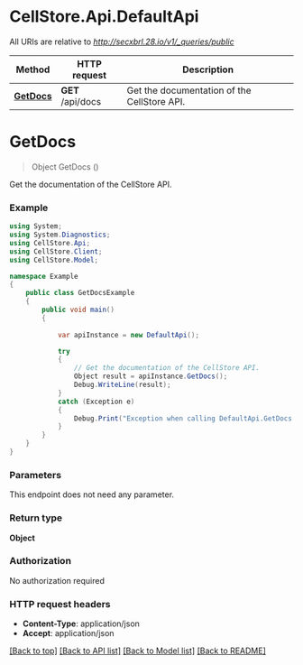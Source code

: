 # CellStore.Api.DefaultApi

All URIs are relative to *http://secxbrl.28.io/v1/_queries/public*

Method | HTTP request | Description
------------- | ------------- | -------------
[**GetDocs**](DefaultApi.md#getdocs) | **GET** /api/docs | Get the documentation of the CellStore API.


# **GetDocs**
> Object GetDocs ()

Get the documentation of the CellStore API.

### Example
```csharp
using System;
using System.Diagnostics;
using CellStore.Api;
using CellStore.Client;
using CellStore.Model;

namespace Example
{
    public class GetDocsExample
    {
        public void main()
        {
            
            var apiInstance = new DefaultApi();

            try
            {
                // Get the documentation of the CellStore API.
                Object result = apiInstance.GetDocs();
                Debug.WriteLine(result);
            }
            catch (Exception e)
            {
                Debug.Print("Exception when calling DefaultApi.GetDocs: " + e.Message );
            }
        }
    }
}
```

### Parameters
This endpoint does not need any parameter.

### Return type

**Object**

### Authorization

No authorization required

### HTTP request headers

 - **Content-Type**: application/json
 - **Accept**: application/json

[[Back to top]](#) [[Back to API list]](../README.md#documentation-for-api-endpoints) [[Back to Model list]](../README.md#documentation-for-models) [[Back to README]](../README.md)

